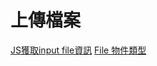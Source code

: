 # 上傳檔案

[JS獲取input file資訊](https://developer.mozilla.org/zh-CN/docs/Web/API/File_API/Using_files_from_web_applications#%E8%8E%B7%E5%8F%96%E8%A2%AB%E9%80%89%E6%8B%A9%E6%96%87%E4%BB%B6%E7%9A%84%E4%BF%A1%E6%81%AF)
[File 物件類型](https://developer.mozilla.org/zh-CN/docs/Web/API/File)


